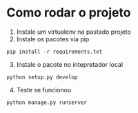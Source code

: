 # Como rodar o projeto

1. Instale um virtualenv na pastado projeto
2. Instale os pacotes via pip

```
pip install -r requirements.txt
```

3. Instale o pacote no intepretador local

```
python setup.py develop
```

4. Teste se funcionou

```
python manage.py runserver
```

